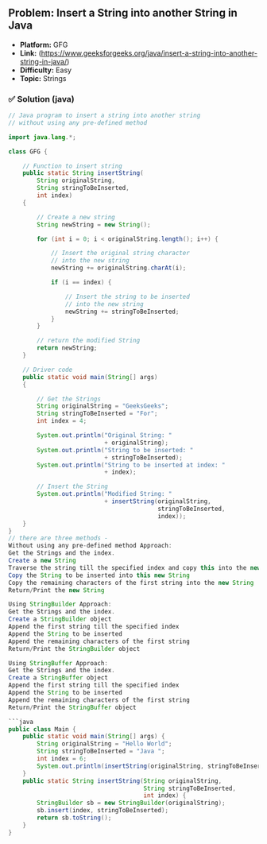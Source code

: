 ## Problem: Insert a String into another String in Java
- **Platform:** GFG
- **Link:** (https://www.geeksforgeeks.org/java/insert-a-string-into-another-string-in-java/)
- **Difficulty:** Easy
- **Topic:** Strings

### ✅ Solution (java)
```java
// Java program to insert a string into another string
// without using any pre-defined method

import java.lang.*;

class GFG {

    // Function to insert string
    public static String insertString(
        String originalString,
        String stringToBeInserted,
        int index)
    {

        // Create a new string
        String newString = new String();

        for (int i = 0; i < originalString.length(); i++) {

            // Insert the original string character
            // into the new string
            newString += originalString.charAt(i);

            if (i == index) {

                // Insert the string to be inserted
                // into the new string
                newString += stringToBeInserted;
            }
        }

        // return the modified String
        return newString;
    }

    // Driver code
    public static void main(String[] args)
    {

        // Get the Strings
        String originalString = "GeeksGeeks";
        String stringToBeInserted = "For";
        int index = 4;

        System.out.println("Original String: "
                           + originalString);
        System.out.println("String to be inserted: "
                           + stringToBeInserted);
        System.out.println("String to be inserted at index: "
                           + index);

        // Insert the String
        System.out.println("Modified String: "
                           + insertString(originalString,
                                          stringToBeInserted,
                                          index));
    }
}
// there are three methods - 
Without using any pre-defined method Approach:
Get the Strings and the index.
Create a new String
Traverse the string till the specified index and copy this into the new String.
Copy the String to be inserted into this new String
Copy the remaining characters of the first string into the new String
Return/Print the new String

Using StringBuilder Approach:
Get the Strings and the index.
Create a StringBuilder object
Append the first string till the specified index
Append the String to be inserted
Append the remaining characters of the first string
Return/Print the StringBuilder object

Using StringBuffer Approach:
Get the Strings and the index.
Create a StringBuffer object
Append the first string till the specified index
Append the String to be inserted
Append the remaining characters of the first string
Return/Print the StringBuffer object

```java
public class Main {
    public static void main(String[] args) {
        String originalString = "Hello World";
        String stringToBeInserted = "Java ";
        int index = 6;
        System.out.println(insertString(originalString, stringToBeInserted, index));
    }
    public static String insertString(String originalString,
                                      String stringToBeInserted,
                                      int index) {
        StringBuilder sb = new StringBuilder(originalString);
        sb.insert(index, stringToBeInserted);
        return sb.toString();
    }
}
